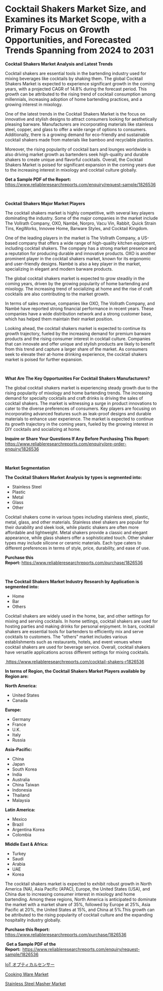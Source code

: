 <p><h1>Cocktail Shakers Market Size, and Examines its Market Scope, with a Primary Focus on Growth Opportunities, and Forecasted Trends Spanning from 2024 to 2031</h1></p><p><strong>Cocktail Shakers Market Analysis and Latest Trends</strong></p>
<p><p>Cocktail shakers are essential tools in the bartending industry used for mixing beverages like cocktails by shaking them. The global Cocktail Shakers Market is expected to experience significant growth in the coming years, with a projected CAGR of 14.8% during the forecast period. This growth can be attributed to the rising trend of cocktail consumption among millennials, increasing adoption of home bartending practices, and a growing interest in mixology.</p><p>One of the latest trends in the Cocktail Shakers Market is the focus on innovative and stylish designs to attract consumers looking for aesthetically pleasing barware. Manufacturers are incorporating materials like stainless steel, copper, and glass to offer a wide range of options to consumers. Additionally, there is a growing demand for eco-friendly and sustainable cocktail shakers made from materials like bamboo and recyclable plastics.</p><p>Moreover, the rising popularity of cocktail bars and lounges worldwide is also driving market growth as bartenders seek high-quality and durable shakers to create unique and flavorful cocktails. Overall, the Cocktail Shakers Market is poised for significant expansion in the coming years due to the increasing interest in mixology and cocktail culture globally.</p></p>
<p><strong>Get a Sample PDF of the Report:&nbsp;</strong> <a href="https://www.reliableresearchreports.com/enquiry/request-sample/1826536">https://www.reliableresearchreports.com/enquiry/request-sample/1826536</a></p>
<p>&nbsp;</p>
<p><strong>Cocktail Shakers Major Market Players</strong></p>
<p><p>The cocktail shakers market is highly competitive, with several key players dominating the industry. Some of the major companies in the market include The Vollrath Company, OXO, Nambé, Norpro, Vacu Vin, Rabbit, Quick Strain Tins, KegWorks, Innovee Home, Barware Styles, and Cocktail Kingdom.</p><p>One of the leading players in the market is The Vollrath Company, a US-based company that offers a wide range of high-quality kitchen equipment, including cocktail shakers. The company has a strong market presence and a reputation for producing durable and innovative products. OXO is another prominent player in the cocktail shakers market, known for its ergonomic and user-friendly designs. Nambé is also a key player in the market, specializing in elegant and modern barware products.</p><p>The global cocktail shakers market is expected to grow steadily in the coming years, driven by the growing popularity of home bartending and mixology. The increasing trend of socializing at home and the rise of craft cocktails are also contributing to the market growth.</p><p>In terms of sales revenue, companies like OXO, The Vollrath Company, and Nambé have reported strong financial performance in recent years. These companies have a wide distribution network and a strong customer base, which has helped them maintain their market position.</p><p>Looking ahead, the cocktail shakers market is expected to continue its growth trajectory, fueled by the increasing demand for premium barware products and the rising consumer interest in cocktail culture. Companies that can innovate and offer unique and stylish products are likely to benefit from this trend and capture a larger share of the market. As consumers seek to elevate their at-home drinking experience, the cocktail shakers market is poised for further expansion.</p></p>
<p>&nbsp;</p>
<p><strong>What Are The Key Opportunities For Cocktail Shakers Manufacturers?</strong></p>
<p><p>The global cocktail shakers market is experiencing steady growth due to the rising popularity of mixology and home bartending trends. The increasing demand for specialty cocktails and craft drinks is driving the sales of cocktail shakers. The market is witnessing a surge in product innovations to cater to the diverse preferences of consumers. Key players are focusing on incorporating advanced features such as leak-proof designs and durable materials to enhance user experience. The market is expected to continue its growth trajectory in the coming years, fueled by the growing interest in DIY cocktails and socializing at home.</p></p>
<p><strong>Inquire or Share Your Questions If Any Before Purchasing This Report:</strong> <a href="https://www.reliableresearchreports.com/enquiry/pre-order-enquiry/1826536">https://www.reliableresearchreports.com/enquiry/pre-order-enquiry/1826536</a></p>
<p>&nbsp;</p>
<p><strong>Market Segmentation</strong></p>
<p><strong>The Cocktail Shakers Market Analysis by types is segmented into:</strong></p>
<p><ul><li>Stainless Steel</li><li>Plastic</li><li>Metal</li><li>Glass</li><li>Other</li></ul></p>
<p><p>Cocktail shakers come in various types including stainless steel, plastic, metal, glass, and other materials. Stainless steel shakers are popular for their durability and sleek look, while plastic shakers are often more affordable and lightweight. Metal shakers provide a classic and elegant appearance, while glass shakers offer a sophisticated touch. Other shaker types may include silicone or ceramic materials. Each type caters to different preferences in terms of style, price, durability, and ease of use.</p></p>
<p><strong>Purchase this Report:&nbsp;</strong><a href="https://www.reliableresearchreports.com/purchase/1826536">https://www.reliableresearchreports.com/purchase/1826536</a></p>
<p>&nbsp;</p>
<p><strong>The Cocktail Shakers Market Industry Research by Application is segmented into:</strong></p>
<p><ul><li>Home</li><li>Bar</li><li>Others</li></ul></p>
<p><p>Cocktail shakers are widely used in the home, bar, and other settings for mixing and serving cocktails. In home settings, cocktail shakers are used for hosting parties and making drinks for personal enjoyment. In bars, cocktail shakers are essential tools for bartenders to efficiently mix and serve cocktails to customers. The "others" market includes various establishments such as restaurants, hotels, and event venues where cocktail shakers are used for beverage service. Overall, cocktail shakers have versatile applications across different settings for mixing cocktails.</p></p>
<p><a href="https://www.reliableresearchreports.com/cocktail-shakers-r1826536">&nbsp;https://www.reliableresearchreports.com/cocktail-shakers-r1826536</a></p>
<p><strong>In terms of Region, the Cocktail Shakers Market Players available by Region are:</strong></p>
<p>
    <p> <strong> North America: </strong>
        <ul>
            <li>United States</li>
            <li>Canada</li>
        </ul>
        </p> 
    <p> <strong> Europe: </strong>
        <ul>
            <li>Germany</li>
            <li>France</li>
            <li>U.K.</li>
            <li>Italy</li>
            <li>Russia</li>
        </ul>
        </p> 
    <p> <strong> Asia-Pacific: </strong>
        <ul>
            <li>China</li>
            <li>Japan</li>
            <li>South Korea</li>
            <li>India</li>
            <li>Australia</li>
            <li>China Taiwan</li>
            <li>Indonesia</li>
            <li>Thailand</li>
            <li>Malaysia</li>
        </ul>
        </p> 
    <p> <strong> Latin America: </strong>
        <ul>
            <li>Mexico</li>
            <li>Brazil</li>
            <li>Argentina Korea</li>
            <li>Colombia</li>
        </ul>
        </p> 
    <p> <strong> Middle East & Africa: </strong>
        <ul>
            <li>Turkey</li>
            <li>Saudi</li>
            <li>Arabia</li>
            <li>UAE</li>
            <li>Korea</li>
        </ul>
    </p>
    </p>
<p><p>The cocktail shakers market is expected to exhibit robust growth in North America (NA), Asia Pacific (APAC), Europe, the United States (USA), and China due to increasing consumer interest in mixology and home bartending. Among these regions, North America is anticipated to dominate the market with a market share of 35%, followed by Europe at 25%, Asia Pacific at 20%, the United States at 15%, and China at 5%.This growth can be attributed to the rising popularity of cocktail culture and the expanding hospitality industry globally.</p></p>
<p><strong>Purchase this Report: </strong><a href="https://www.reliableresearchreports.com/purchase/1826536">https://www.reliableresearchreports.com/purchase/1826536</a></p>
<p>&nbsp;<strong>Get a Sample PDF of the Report:&nbsp;&nbsp;</strong><a href="https://www.reliableresearchreports.com/enquiry/request-sample/1826536">https://www.reliableresearchreports.com/enquiry/request-sample/1826536</a></p>
<p><strong></strong></p>
<p><p><a href="https://github.com/VinceMarvin1/Market-Research-Report-List-1/blob/main/2862936141283.md">IoT オプティカルセンサー</a></p><p><a href="https://github.com/jahid123ahm/Market-Research-Report-List-1/blob/main/cooking-ware-market.md">Cooking Ware Market</a></p><p><a href="https://github.com/ajohirul8010/Market-Research-Report-List-1/blob/main/stainless-steel-masher-market.md">Stainless Steel Masher Market</a></p></p>